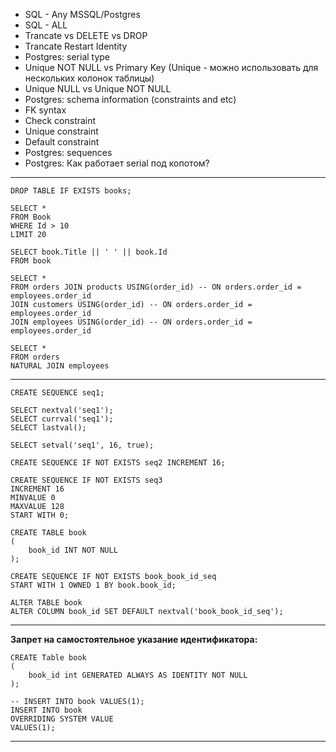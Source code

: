 - SQL - Any MSSQL/Postgres
- SQL - ALL
- Trancate vs DELETE vs DROP
- Trancate Restart Identity
- Postgres: serial type
- Unique NOT NULL vs Primary Key (Unique - можно использовать для нескольких колонок таблицы)
- Unique NULL vs Unique NOT NULL
- Postgres: schema information (constraints and etc)
- FK syntax
- Check constraint
- Unique constraint
- Default constraint
- Postgres: sequences
- Postgres: Как работает serial под копотом?
---------------------------------------------- 
```
DROP TABLE IF EXISTS books;
```

```
SELECT *
FROM Book
WHERE Id > 10
LIMIT 20
```

```
SELECT book.Title || ' ' || book.Id
FROM book
```

```
SELECT *
FROM orders JOIN products USING(order_id) -- ON orders.order_id = employees.order_id
JOIN customers USING(order_id) -- ON orders.order_id = employees.order_id
JOIN employees USING(order_id) -- ON orders.order_id = employees.order_id
```

```
SELECT *
FROM orders
NATURAL JOIN employees
```
---------------------------------------------- 
```
CREATE SEQUENCE seq1;

SELECT nextval('seq1');
SELECT currval('seq1');
SELECT lastval();

SELECT setval('seq1', 16, true);
```

```
CREATE SEQUENCE IF NOT EXISTS seq2 INCREMENT 16;
```

```
CREATE SEQUENCE IF NOT EXISTS seq3
INCREMENT 16
MINVALUE 0
MAXVALUE 128
START WITH 0;
```

```
CREATE TABLE book
(
	book_id INT NOT NULL
);

CREATE SEQUENCE IF NOT EXISTS book_book_id_seq
START WITH 1 OWNED 1 BY book.book_id;

ALTER TABLE book
ALTER COLUMN book_id SET DEFAULT nextval('book_book_id_seq');
```	
----------------------------------------------
**Запрет на самостоятельное указание идентификатора:**

```
CREATE Table book
(
	book_id int GENERATED ALWAYS AS IDENTITY NOT NULL
);

-- INSERT INTO book VALUES(1);
INSERT INTO book
OVERRIDING SYSTEM VALUE
VALUES(1);
```
----------------------------------------------
